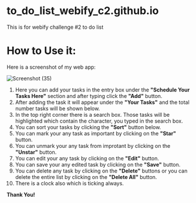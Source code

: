 # to_do_list_webify_c2.github.io
This is for webify challenge #2 to do list
# How to Use it:
Here is a screenshot of my web app:

![Screenshot (35)](https://github.com/Souvik-Bhattacharya/to_do_list_webify_c2.github.io/assets/106822950/68294d5e-7c2d-420d-bd4d-a41fec1e0356)

1. Here you can add your tasks in the entry box under the **"Schedule Your Tasks Here"** section and after typing click the **"Add"** button.
2. After adding the task it will appear under the **"Your Tasks"** and the total number tasks will be shown below.
3. In the top right corner there is a search box. Those tasks will be highlighted which contain the character, you typed in the search box.
4. You can sort your tasks by clicking the **"Sort"** button below.
5. You can mark your any task as important by clicking on the **"Star"** button.
6. You can unmark your any task from improtant by clicking on the **"Unstar"** button.
7. You can edit your any task by clicking on the **"Edit"** button.
8. You can save your any edited task by clicking on the **"Save"** button.
9. You can delete any task by clicking on the **"Delete"** buttons or you can delete the entire list by clicking on the **"Delete All"** button.
10. There is a clock also which is ticking always.

**Thank You!**
